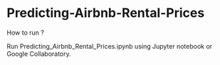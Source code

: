 # Predicting-Airbnb-Rental-Prices

How to run ?

Run Predicting_Airbnb_Rental_Prices.ipynb using Jupyter notebook or Google Collaboratory.
